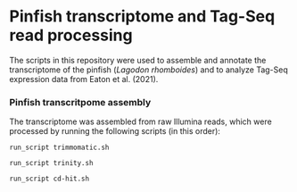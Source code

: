 # Pinfish transcriptome and Tag-Seq read processing
The scripts in this repository were used to assemble and annotate the transcriptome of the pinfish (_Lagodon rhomboides_) and to analyze Tag-Seq expression data from Eaton et al. (2021). 

### Pinfish transcritpome assembly
The transcriptome was assembled from raw Illumina reads, which were processed by running the following scripts (in this order):

`run_script trimmomatic.sh`

`run_script trinity.sh`

`run_script cd-hit.sh`
